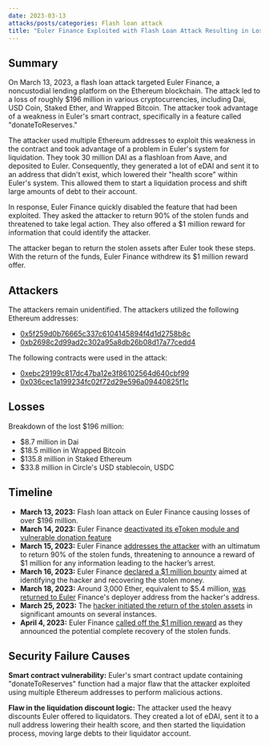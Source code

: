 ```yaml
---
date: 2023-03-13
attacks/posts/categories: Flash loan attack
title: "Euler Finance Exploited with Flash Loan Attack Resulting in Loss of $196 Million"
---
```


## Summary

On March 13, 2023, a flash loan attack targeted Euler Finance, a noncustodial lending platform on the Ethereum blockchain. The attack led to a loss of roughly $196 million in various cryptocurrencies, including Dai, USD Coin, Staked Ether, and Wrapped Bitcoin. The attacker took advantage of a weakness in Euler's smart contract, specifically in a feature called "donateToReserves."

The attacker used multiple Ethereum addresses to exploit this weakness in the contract and took advantage of a problem in Euler's system for liquidation. They took 30 million DAI as a flashloan from Aave, and deposited to Euler. Consequently, they generated a lot of eDAI and sent it to an address that didn't exist, which lowered their "health score" within Euler's system. This allowed them to start a liquidation process and shift large amounts of debt to their account.

In response, Euler Finance quickly disabled the feature that had been exploited. They asked the attacker to return 90% of the stolen funds and threatened to take legal action. They also offered a $1 million reward for information that could identify the attacker.

The attacker began to return the stolen assets after Euler took these steps. With the return of the funds, Euler Finance withdrew its $1 million reward offer.

## Attackers

The attackers remain unidentified. The attackers utilized the following Ethereum addresses: 
- [0x5f259d0b76665c337c6104145894f4d1d2758b8c](https://etherscan.io/address/0x5f259d0b76665c337c6104145894f4d1d2758b8c)
- [0xb2698c2d99ad2c302a95a8db26b08d17a77cedd4](https://etherscan.io/address/0xb2698c2d99ad2c302a95a8db26b08d17a77cedd4)

The following contracts were used in the attack:
- [0xebc29199c817dc47ba12e3f86102564d640cbf99](https://etherscan.io/address/0xebc29199c817dc47ba12e3f86102564d640cbf99)
- [0x036cec1a199234fc02f72d29e596a09440825f1c](https://etherscan.io/address/0x036cec1a199234fc02f72d29e596a09440825f1c)

## Losses

Breakdown of the lost $196 million:
- $8.7 million in Dai
- $18.5 million in Wrapped Bitcoin
- $135.8 million in Staked Ethereum
- $33.8 million in Circle's USD stablecoin, USDC

## Timeline

- **March 13, 2023:** Flash loan attack on Euler Finance causing losses of over $196 million.
- **March 14, 2023:** Euler Finance [deactivated its eToken module and vulnerable donation feature](https://twitter.com/eulerfinance/status/1635431726364147712?ref_src=twsrc%5Etfw%7Ctwcamp%5Etweetembed%7Ctwterm%5E1635431834631766018%7Ctwgr%5Ea96fc9553832a9a0fecba05827cd0f1d05e93850%7Ctwcon%5Es2_&ref_url=https%3A%2F%2Fcointelegraph.com%2Fnews%2Feuler-labs-hacker-returns-all-of-the-recoverable-funds-timeline)
- **March 15, 2023:** Euler Finance [addresses the attacker](https://cointelegraph.com/news/euler-finance-s-offer-to-hacker-keep-20m-or-face-the-law) with an ultimatum to return 90% of the stolen funds, threatening to announce a reward of $1 million for any information leading to the hacker’s arrest.
- **March 16, 2023:** Euler Finance [declared a $1 million bounty](https://twitter.com/eulerfinance/status/1636126837423366145) aimed at identifying the hacker and recovering the stolen money.
- **March 18, 2023:** Around 3,000 Ether, equivalent to $5.4 million, [was returned to Euler](https://tokeninsight.com/en/news/euler-finance-hacker-returns-some-stolen-eth-back-to-euler-but-full-recovery-unlikely) Finance's deployer address from the hacker's address.
- **March 25, 2023:** The [hacker initiated the return of the stolen assets](https://cryptonews.com/news/euler-finance-hacker-returns-100-million-surprising-act-heres-what-happened.htm) in significant amounts on several instances.
- **April 4, 2023:** Euler Finance [called off the $1 million reward](https://twitter.com/eulerfinance/status/1643027452388597765) as they announced the potential complete recovery of the stolen funds.

## Security Failure Causes

**Smart contract vulnerability:** Euler's smart contract update containing "donateToReserves" function had a major flaw that the attacker exploited using multiple Ethereum addresses to perform malicious actions.

**Flaw in the liquidation discount logic:** The attacker used the heavy discounts Euler offered to liquidators. They created a lot of eDAI, sent it to a null address lowering their health score, and then started the liquidation process, moving large debts to their liquidator account.
